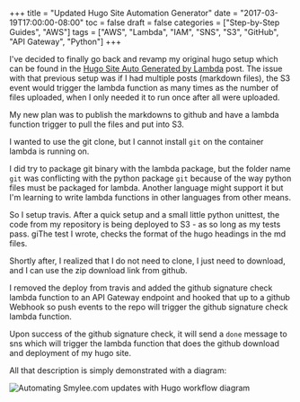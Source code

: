 +++
title = "Updated Hugo Site Automation Generator"
date = "2017-03-19T17:00:00-08:00"
toc = false
draft = false
categories = ["Step-by-Step Guides", "AWS"]
tags = ["AWS", "Lambda", "IAM", "SNS", "S3", "GitHub", "API Gateway", "Python"]
+++

I've decided to finally go back and revamp my original hugo setup which can be found in the [Hugo Site Auto Generated by Lambda](/post/2016/05/01_hugo_lambda/) post. The issue with that previous setup was if I had multiple posts (markdown files), the S3 event would trigger the lambda function as many times as the number of files uploaded, when I only needed it to run once after all were uploaded.

My new plan was to publish the markdowns to github and have a lambda function trigger to pull the files and put into S3.

I wanted to use the git clone, but I cannot install `git` on the container lambda is running on.

I did try to package git binary with the lambda package, but the folder name `git` was conflicting with the python package `git` because of the way python files must be packaged for lambda. Another language might support it but I'm learning to write lambda functions in other languages from other means.

So I setup travis. After a quick setup and a small little python unittest, the code from my repository is being deployed to S3 - as so long as my tests pass. giThe test I wrote, checks the format of the hugo headings in the md files.

Shortly after, I realized that I do not need to clone, I just need to download, and I can use the zip download link from github.

I removed the deploy from travis and added the github signature check lambda function to an API Gateway endpoint and hooked that up to a github Webhook so push events to the repo will trigger the github signature check lambda function.

Upon success of the github signature check, it will send a `done` message to sns which will trigger the lambda function that does the github download and deployment of my hugo site.

All that description is simply demonstrated with a diagram:

<img src="http://cdn.smylee.com/images/2017/03/smylee_com_github_workflows.png" alt="Automating Smylee.com updates with Hugo workflow diagram" title="Automating Smylee.com updates with Hugo workflow diagram">
